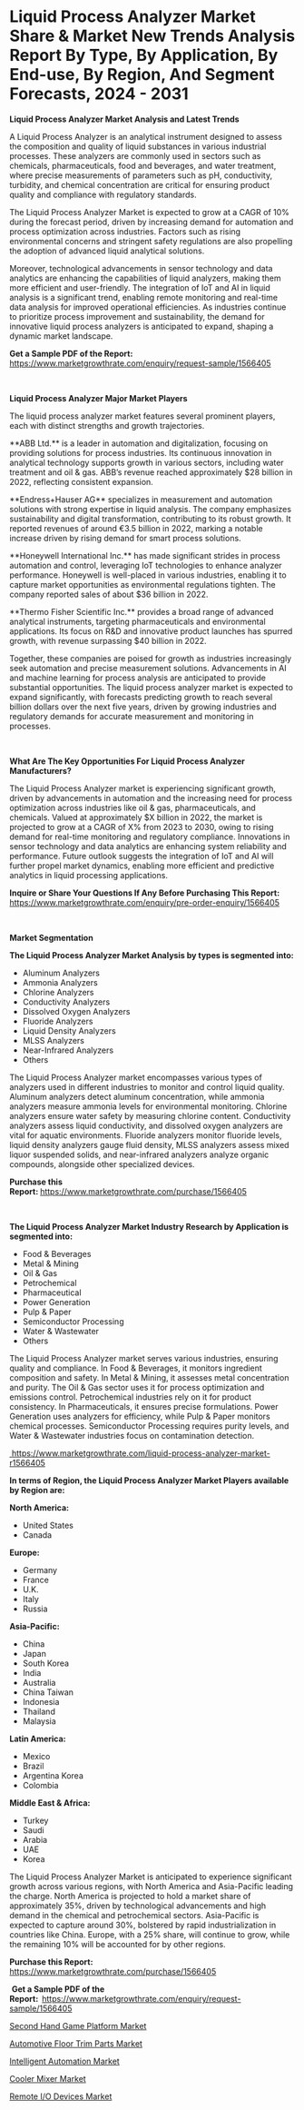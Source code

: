 <p><h1>Liquid Process Analyzer Market Share & Market New Trends Analysis Report By Type, By Application, By End-use, By Region, And Segment Forecasts, 2024 - 2031</h1></p><p><strong>Liquid Process Analyzer Market Analysis and Latest Trends</strong></p>
<p><p>A Liquid Process Analyzer is an analytical instrument designed to assess the composition and quality of liquid substances in various industrial processes. These analyzers are commonly used in sectors such as chemicals, pharmaceuticals, food and beverages, and water treatment, where precise measurements of parameters such as pH, conductivity, turbidity, and chemical concentration are critical for ensuring product quality and compliance with regulatory standards. </p><p>The Liquid Process Analyzer Market is expected to grow at a CAGR of 10% during the forecast period, driven by increasing demand for automation and process optimization across industries. Factors such as rising environmental concerns and stringent safety regulations are also propelling the adoption of advanced liquid analytical solutions. </p><p>Moreover, technological advancements in sensor technology and data analytics are enhancing the capabilities of liquid analyzers, making them more efficient and user-friendly. The integration of IoT and AI in liquid analysis is a significant trend, enabling remote monitoring and real-time data analysis for improved operational efficiencies. As industries continue to prioritize process improvement and sustainability, the demand for innovative liquid process analyzers is anticipated to expand, shaping a dynamic market landscape.</p></p>
<p><strong>Get a Sample PDF of the Report:&nbsp;</strong> <a href="https://www.marketgrowthrate.com/enquiry/request-sample/1566405">https://www.marketgrowthrate.com/enquiry/request-sample/1566405</a></p>
<p>&nbsp;</p>
<p><strong>Liquid Process Analyzer Major Market Players</strong></p>
<p><p>The liquid process analyzer market features several prominent players, each with distinct strengths and growth trajectories. </p><p>**ABB Ltd.** is a leader in automation and digitalization, focusing on providing solutions for process industries. Its continuous innovation in analytical technology supports growth in various sectors, including water treatment and oil & gas. ABB’s revenue reached approximately $28 billion in 2022, reflecting consistent expansion.</p><p>**Endress+Hauser AG** specializes in measurement and automation solutions with strong expertise in liquid analysis. The company emphasizes sustainability and digital transformation, contributing to its robust growth. It reported revenues of around €3.5 billion in 2022, marking a notable increase driven by rising demand for smart process solutions.</p><p>**Honeywell International Inc.** has made significant strides in process automation and control, leveraging IoT technologies to enhance analyzer performance. Honeywell is well-placed in various industries, enabling it to capture market opportunities as environmental regulations tighten. The company reported sales of about $36 billion in 2022.</p><p>**Thermo Fisher Scientific Inc.** provides a broad range of advanced analytical instruments, targeting pharmaceuticals and environmental applications. Its focus on R&D and innovative product launches has spurred growth, with revenue surpassing $40 billion in 2022.</p><p>Together, these companies are poised for growth as industries increasingly seek automation and precise measurement solutions. Advancements in AI and machine learning for process analysis are anticipated to provide substantial opportunities. The liquid process analyzer market is expected to expand significantly, with forecasts predicting growth to reach several billion dollars over the next five years, driven by growing industries and regulatory demands for accurate measurement and monitoring in processes.</p></p>
<p>&nbsp;</p>
<p><strong>What Are The Key Opportunities For Liquid Process Analyzer Manufacturers?</strong></p>
<p><p>The Liquid Process Analyzer market is experiencing significant growth, driven by advancements in automation and the increasing need for process optimization across industries like oil & gas, pharmaceuticals, and chemicals. Valued at approximately $X billion in 2022, the market is projected to grow at a CAGR of X% from 2023 to 2030, owing to rising demand for real-time monitoring and regulatory compliance. Innovations in sensor technology and data analytics are enhancing system reliability and performance. Future outlook suggests the integration of IoT and AI will further propel market dynamics, enabling more efficient and predictive analytics in liquid processing applications.</p></p>
<p><strong>Inquire or Share Your Questions If Any Before Purchasing This Report:</strong> <a href="https://www.marketgrowthrate.com/enquiry/pre-order-enquiry/1566405">https://www.marketgrowthrate.com/enquiry/pre-order-enquiry/1566405</a></p>
<p>&nbsp;</p>
<p><strong>Market Segmentation</strong></p>
<p><strong>The Liquid Process Analyzer Market Analysis by types is segmented into:</strong></p>
<p><ul><li>Aluminum Analyzers</li><li>Ammonia Analyzers</li><li>Chlorine Analyzers</li><li>Conductivity Analyzers</li><li>Dissolved Oxygen Analyzers</li><li>Fluoride Analyzers</li><li>Liquid Density Analyzers</li><li>MLSS Analyzers</li><li>Near-Infrared Analyzers</li><li>Others</li></ul></p>
<p><p>The Liquid Process Analyzer market encompasses various types of analyzers used in different industries to monitor and control liquid quality. Aluminum analyzers detect aluminum concentration, while ammonia analyzers measure ammonia levels for environmental monitoring. Chlorine analyzers ensure water safety by measuring chlorine content. Conductivity analyzers assess liquid conductivity, and dissolved oxygen analyzers are vital for aquatic environments. Fluoride analyzers monitor fluoride levels, liquid density analyzers gauge fluid density, MLSS analyzers assess mixed liquor suspended solids, and near-infrared analyzers analyze organic compounds, alongside other specialized devices.</p></p>
<p><strong>Purchase this Report:&nbsp;</strong><a href="https://www.marketgrowthrate.com/purchase/1566405">https://www.marketgrowthrate.com/purchase/1566405</a></p>
<p>&nbsp;</p>
<p><strong>The Liquid Process Analyzer Market Industry Research by Application is segmented into:</strong></p>
<p><ul><li>Food & Beverages</li><li>Metal & Mining</li><li>Oil & Gas</li><li>Petrochemical</li><li>Pharmaceutical</li><li>Power Generation</li><li>Pulp & Paper</li><li>Semiconductor Processing</li><li>Water & Wastewater</li><li>Others</li></ul></p>
<p><p>The Liquid Process Analyzer market serves various industries, ensuring quality and compliance. In Food & Beverages, it monitors ingredient composition and safety. In Metal & Mining, it assesses metal concentration and purity. The Oil & Gas sector uses it for process optimization and emissions control. Petrochemical industries rely on it for product consistency. In Pharmaceuticals, it ensures precise formulations. Power Generation uses analyzers for efficiency, while Pulp & Paper monitors chemical processes. Semiconductor Processing requires purity levels, and Water & Wastewater industries focus on contamination detection.</p></p>
<p><a href="https://www.marketgrowthrate.com/liquid-process-analyzer-market-r1566405">&nbsp;https://www.marketgrowthrate.com/liquid-process-analyzer-market-r1566405</a></p>
<p><strong>In terms of Region, the Liquid Process Analyzer Market Players available by Region are:</strong></p>
<p>
    <p> <strong> North America: </strong>
        <ul>
            <li>United States</li>
            <li>Canada</li>
        </ul>
        </p> 
    <p> <strong> Europe: </strong>
        <ul>
            <li>Germany</li>
            <li>France</li>
            <li>U.K.</li>
            <li>Italy</li>
            <li>Russia</li>
        </ul>
        </p> 
    <p> <strong> Asia-Pacific: </strong>
        <ul>
            <li>China</li>
            <li>Japan</li>
            <li>South Korea</li>
            <li>India</li>
            <li>Australia</li>
            <li>China Taiwan</li>
            <li>Indonesia</li>
            <li>Thailand</li>
            <li>Malaysia</li>
        </ul>
        </p> 
    <p> <strong> Latin America: </strong>
        <ul>
            <li>Mexico</li>
            <li>Brazil</li>
            <li>Argentina Korea</li>
            <li>Colombia</li>
        </ul>
        </p> 
    <p> <strong> Middle East & Africa: </strong>
        <ul>
            <li>Turkey</li>
            <li>Saudi</li>
            <li>Arabia</li>
            <li>UAE</li>
            <li>Korea</li>
        </ul>
    </p>
    </p>
<p><p>The Liquid Process Analyzer Market is anticipated to experience significant growth across various regions, with North America and Asia-Pacific leading the charge. North America is projected to hold a market share of approximately 35%, driven by technological advancements and high demand in the chemical and petrochemical sectors. Asia-Pacific is expected to capture around 30%, bolstered by rapid industrialization in countries like China. Europe, with a 25% share, will continue to grow, while the remaining 10% will be accounted for by other regions.</p></p>
<p><strong>Purchase this Report: </strong><a href="https://www.marketgrowthrate.com/purchase/1566405">https://www.marketgrowthrate.com/purchase/1566405</a></p>
<p>&nbsp;<strong>Get a Sample PDF of the Report:&nbsp;&nbsp;</strong><a href="https://www.marketgrowthrate.com/enquiry/request-sample/1566405">https://www.marketgrowthrate.com/enquiry/request-sample/1566405</a></p>
<p><strong></strong></p>
<p><p><a href="https://github.com/hgf64gh/Market-Research-Report-List-1/blob/main/second-hand-game-platform-market.md">Second Hand Game Platform Market</a></p><p><a href="https://medium.com/@cornishaerials/how-the-automotive-floor-trim-parts-market-is-changing-from-2024-to-2031-cf95a1146c1a">Automotive Floor Trim Parts Market</a></p><p><a href="https://www.linkedin.com/pulse/intelligent-automation-market-research-report-exploring-940xc?trackingId=Fjju7br%2BTvma5vntRmGpJA%3D%3D">Intelligent Automation Market</a></p><p><a href="https://issuu.com/reportprime-2/docs/cooler-mixer-market-size-2030.pptx_b7b399bc7f0f64">Cooler Mixer Market</a></p><p><a href="https://github.com/marloy8/Market-Research-Report-List-6/blob/main/remote-io-devices-market.md">Remote I/O Devices Market</a></p></p>